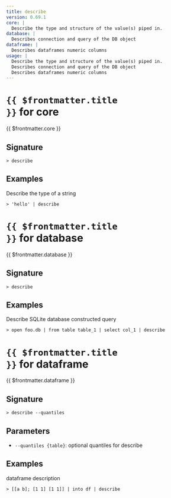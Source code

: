 ```yaml
---
title: describe
version: 0.69.1
core: |
  Describe the type and structure of the value(s) piped in.
database: |
  Describes connection and query of the DB object
dataframe: |
  Describes dataframes numeric columns
usage: |
  Describe the type and structure of the value(s) piped in.
  Describes connection and query of the DB object
  Describes dataframes numeric columns
---
```


# <code>{{ $frontmatter.title }}</code> for core

<div class='command-title'>{{ $frontmatter.core }}</div>

## Signature

```> describe ```

## Examples

Describe the type of a string
```shell
> 'hello' | describe
```

# <code>{{ $frontmatter.title }}</code> for database

<div class='command-title'>{{ $frontmatter.database }}</div>

## Signature

```> describe ```

## Examples

Describe SQLite database constructed query
```shell
> open foo.db | from table table_1 | select col_1 | describe
```

# <code>{{ $frontmatter.title }}</code> for dataframe

<div class='command-title'>{{ $frontmatter.dataframe }}</div>

## Signature

```> describe --quantiles```

## Parameters

 -  `--quantiles {table}`: optional quantiles for describe

## Examples

dataframe description
```shell
> [[a b]; [1 1] [1 1]] | into df | describe
```
